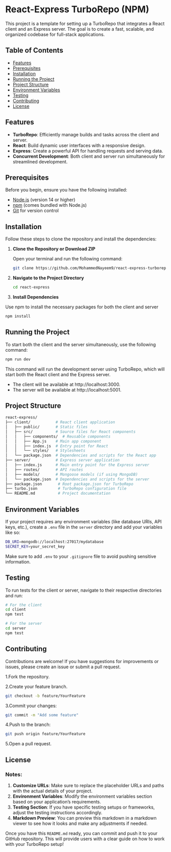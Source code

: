 # React-Express TurboRepo (NPM)

This project is a template for setting up a TurboRepo that integrates a React client and an Express server. The goal is to create a fast, scalable, and organized codebase for full-stack applications.

## Table of Contents

- [Features](#features)
- [Prerequisites](#prerequisites)
- [Installation](#installation)
- [Running the Project](#running-the-project)
- [Project Structure](#project-structure)
- [Environment Variables](#environment-variables)
- [Testing](#testing)
- [Contributing](#contributing)
- [License](#license)

## Features

- **TurboRepo**: Efficiently manage builds and tasks across the client and server.
- **React**: Build dynamic user interfaces with a responsive design.
- **Express**: Create a powerful API for handling requests and serving data.
- **Concurrent Development**: Both client and server run simultaneously for streamlined development.

## Prerequisites

Before you begin, ensure you have the following installed:

- [Node.js](https://nodejs.org/) (version 14 or higher)
- [npm](https://www.npmjs.com/) (comes bundled with Node.js)
- [Git](https://git-scm.com/) for version control

## Installation

Follow these steps to clone the repository and install the dependencies:

1. **Clone the Repository or Download ZIP**

   Open your terminal and run the following command:

   ```bash
   git clone https://github.com/MohammedNayeem9/react-express-turborepo.git

   ```

2. **Navigate to the Project Directory**

   ```bash
   cd react-express

   ```

3. **Install Dependencies**

Use npm to install the necessary packages for both the client and server

```bash
npm install
```

## Running the Project

To start both the client and the server simultaneously, use the following command:

```bash
npm run dev
```

This command will run the development server using TurboRepo, which will start both the React client and the Express server.

- The client will be available at http://localhost:3000.
- The server will be available at http://localhost:5001.

## Project Structure

```bash
react-express/
├── client/           # React client application
│   ├── public/       # Static files
│   ├── src/          # Source files for React components
│   │   ├── components/  # Reusable components
│   │   ├── App.js    # Main app component
│   │   ├── index.js  # Entry point for React
│   │   └── styles/   # Stylesheets
│   └── package.json  # Dependencies and scripts for the React app
├── server/           # Express server application
│   ├── index.js      # Main entry point for the Express server
│   ├── routes/       # API routes
│   ├── models/       # Mongoose models (if using MongoDB)
│   └── package.json  # Dependencies and scripts for the server
├── package.json       # Root package.json for TurboRepo
├── turbo.json         # TurboRepo configuration file
└── README.md          # Project documentation
```

## Environment Variables

If your project requires any environment variables (like database URIs, API keys, etc.), create a `.env` file in the `server` directory and add your variables like so:

```bash
DB_URI=mongodb://localhost:27017/mydatabase
SECRET_KEY=your_secret_key
```

Make sure to add `.env` to your `.gitignore` file to avoid pushing sensitive information.

## Testing

To run tests for the client or server, navigate to their respective directories and run:

```bash
# For the client
cd client
npm test

# For the server
cd server
npm test
```

## Contributing

Contributions are welcome! If you have suggestions for improvements or issues, please create an issue or submit a pull request.

1.Fork the repository.

2.Create your feature branch.

```bash
git checkout -b feature/YourFeature
```

3.Commit your changes:

```bash
git commit -m "Add some feature"
```

4.Push to the branch:

```bash
git push origin feature/YourFeature
```

5.Open a pull request.

## License

### Notes:

1. **Customize URLs**: Make sure to replace the placeholder URLs and paths with the actual details of your project.
2. **Environment Variables**: Modify the environment variables section based on your application’s requirements.
3. **Testing Section**: If you have specific testing setups or frameworks, adjust the testing instructions accordingly.
4. **Markdown Preview**: You can preview this markdown in a markdown viewer to see how it looks and make any adjustments if needed.

Once you have this `README.md` ready, you can commit and push it to your GitHub repository. This will provide users with a clear guide on how to work with your TurboRepo setup!

